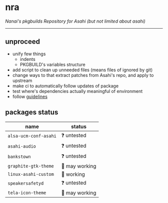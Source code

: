 # nra

*Nanai's pkgbuilds Repository for Asahi (but not limited about asahi)*

---

## unproceed

- unify few things
  - indents
  - PKGBUILD's variables structure
- add script to clean up unneeded files (means files of ignored by git)
- change ways to that extract patches from Asahi's repo, and apply to upstream
- make ci to automatically follow updates of package
- test where's dependencies actually meaningful of environment
- follow [guidelines](https://wiki.archlinux.org/title/Category:Arch_package_guidelines)

## packages status

| name                  | status                      |
| --------------------- | --------------------------- |
| `alsa-ucm-conf-asahi` | :question:      untested    |
| `asahi-audio`         | :question:      untested    |
| `bankstown`           | :question:      untested    |
| `graphite-gtk-theme`  | :thinking:      may working |
| `linux-asahi-custom`  | :construction:  working     |
| `speakersafetyd`      | :question:      untested    |
| `tela-icon-theme`     | :thinking:      may working |

